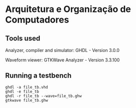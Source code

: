# Arquitetura e Organização de Computadores

## Tools used
Analyzer, compiler and simulator: GHDL - Version 3.0.0

Waveform viewer: GTKWave Analyzer - Version 3.3.100

## Running a testbench

```shell
ghdl -a file_tb.vhd
ghdl -e file_tb
ghdl -r file_tb --wave=file_tb.ghw
gtkwave file_tb.ghw
```
